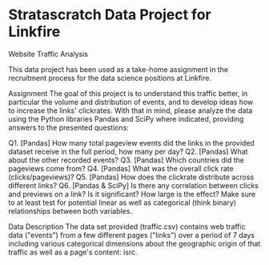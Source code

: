 # Stratascratch Data Project for Linkfire

Website Traffic Analysis

This data project has been used as a take-home assignment in the recruitment process for the data science positions at Linkfire.

Assignment
The goal of this project is to understand this traffic better, in particular the volume and distribution of events, and to develop ideas how to increase the links' clickrates. With that in mind, please analyze the data using the Python libraries Pandas and SciPy where indicated, providing answers to the presented questions:

Q1. [Pandas] How many total pageview events did the links in the provided dataset receive in the full period, how many per day?
Q2. [Pandas] What about the other recorded events?
Q3. [Pandas] Which countries did the pageviews come from?
Q4. [Pandas] What was the overall click rate (clicks/pageviews)?
Q5. [Pandas] How does the clickrate distribute across different links?
Q6. [Pandas & SciPy] Is there any correlation between clicks and previews on a link? Is it significant? How large is the effect? Make sure to at least test for potential linear as well as categorical (think binary) relationships between both variables.

Data Description
The data set provided (traffic.csv) contains web traffic data ("events") from a few different pages ("links") over a period of 7 days including various categorical dimensions about the geographic origin of that traffic as well as a page's content: isrc.
